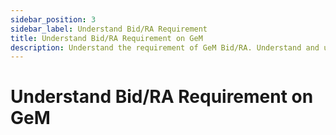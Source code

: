```yaml
---
sidebar_position: 3
sidebar_label: Understand Bid/RA Requirement
title: Understand Bid/RA Requirement on GeM
description: Understand the requirement of GeM Bid/RA. Understand and upload only which is required in the GeM Bid.
---
```


# Understand Bid/RA Requirement on GeM
